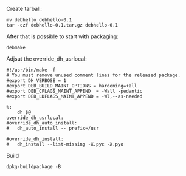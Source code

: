 Create tarball: 
~~~
mv debhello debhello-0.1
tar -czf debhello-0.1.tar.gz debhello-0.1
~~~

After that is possible to start with packaging: 
~~~
debmake
~~~

Adjsut the override_dh_usrlocal:
~~~
#!/usr/bin/make -f
# You must remove unused comment lines for the released package.
#export DH_VERBOSE = 1
#export DEB_BUILD_MAINT_OPTIONS = hardening=+all
#export DEB_CFLAGS_MAINT_APPEND  = -Wall -pedantic
#export DEB_LDFLAGS_MAINT_APPEND = -Wl,--as-needed

%:
	dh $@  
override_dh_usrlocal:
#override_dh_auto_install:
#	dh_auto_install -- prefix=/usr

#override_dh_install:
#	dh_install --list-missing -X.pyc -X.pyo
~~~

Build
~~~
dpkg-buildpackage -B
~~~
